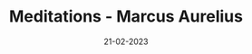 ---
layout: none
title: "Meditations - Marcus Aurelius"
img: assets/img/covers/meditations.jpg
date: 21-02-2023
category: Non-fiction
redirect: https://www.goodreads.com/book/show/30659.Meditations
---